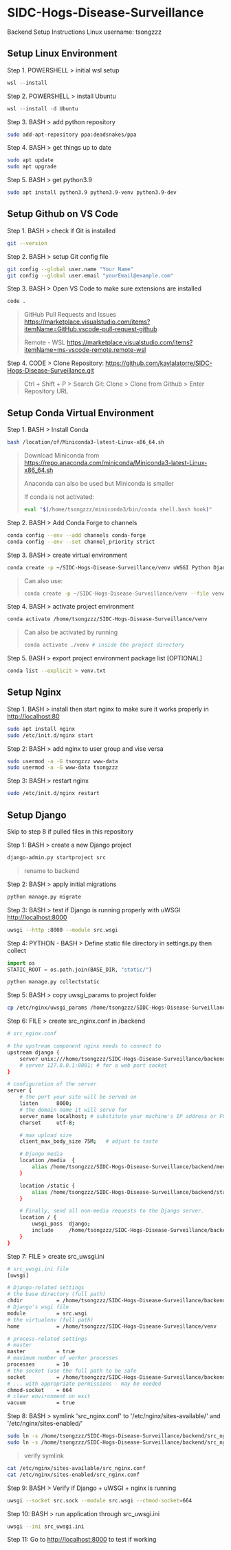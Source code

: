 # SIDC-Hogs-Disease-Surveillance

Backend Setup Instructions
Linux username: tsongzzz

## Setup Linux Environment

Step 1. POWERSHELL >  initial wsl setup

```powershell
wsl --install
```

Step 2. POWERSHELL > install Ubuntu

```powershell
wsl --install -d Ubuntu
```

Step 3. BASH > add python repository

```bash
sudo add-apt-repository ppa:deadsnakes/ppa
```

Step 4. BASH > get things up to date

```bash
sudo apt update
sudo apt upgrade
```

Step 5. BASH > get python3.9

```bash
sudo apt install python3.9 python3.9-venv python3.9-dev
```

## Setup Github on VS Code

Step 1. BASH > check if Git is installed

```bash
git --version
```

Step 2. BASH > setup Git config file

```bash
git config --global user.name "Your Name"
git config --global user.email "yourEmail@example.com"
```

Step 3. BASH > Open VS Code to make sure extensions are installed

```bash
code .
```
> GitHub Pull Requests and Issues https://marketplace.visualstudio.com/items?itemName=GitHub.vscode-pull-request-github
>
> Remote - WSL https://marketplace.visualstudio.com/items?itemName=ms-vscode-remote.remote-wsl

Step 4. CODE > Clone Repository: <https://github.com/kaylalatorre/SIDC-Hogs-Disease-Surveillance.git>
> Ctrl + Shift + P > Search Git: Clone > Clone from Github > Enter Repository URL

## Setup Conda Virtual Environment

Step 1. BASH > Install Conda

```bash
bash /location/of/Miniconda3-latest-Linux-x86_64.sh
```

> Download Miniconda from <https://repo.anaconda.com/miniconda/Miniconda3-latest-Linux-x86_64.sh>
>
> Anaconda can also be used but Miniconda is smaller
>
> If conda is not activated:
> 
> ```bash
> eval "$(/home/tsongzzz/miniconda3/bin/conda shell.bash hook)"
> ```

Step 2. BASH > Add Conda Forge to channels

```bash
conda config --env --add channels conda-forge
conda config --env --set channel_priority strict
```

Step 3. BASH > create virtual environment

```bash
conda create -p ~/SIDC-Hogs-Disease-Surveillance/venv uWSGI Python Django djangorestframework GeoPandas PostGis psycopg2
```

>Can also use:
>
>```bash
>conda create -p ~/SIDC-Hogs-Disease-Surveillance/venv --file venv.txt
>```

Step 4. BASH > activate project environment

```bash
conda activate /home/tsongzzz/SIDC-Hogs-Disease-Surveillance/venv
```

>Can also be activated by running
>
>```bash
>conda activate ./venv # inside the project directory
>```

Step 5. BASH > export project environment package list [OPTIONAL]

```bash
conda list --explicit > venv.txt
```

## Setup Nginx

Step 1. BASH > install then start nginx to make sure it works properly in <http://localhost:80>

```bash
sudo apt install nginx
sudo /etc/init.d/nginx start
```

Step 2: BASH > add nginx to user group and vise versa

```bash
sudo usermod -a -G tsongzzz www-data
sudo usermod -a -G www-data tsongzzz 
```

Step 3: BASH > restart nginx

```bash
sudo /etc/init.d/nginx restart
```

## Setup Django
Skip to step 8 if pulled files in this repository

Step 1: BASH > create a new Django project

```bash
django-admin.py startproject src
```

> rename to backend

Step 2: BASH > apply initial migrations

```bash
python manage.py migrate
```

Step 3: BASH > test if Django is running properly with uWSGI <http://localhost:8000>

```bash
uwsgi --http :8000 --module src.wsgi
```

Step 4: PYTHON - BASH > Define static file directory in settings.py then collect

```python
import os
STATIC_ROOT = os.path.join(BASE_DIR, "static/")
```

```bash
python manage.py collectstatic
```

Step 5: BASH > copy uwsgi_params to project folder

```bash
cp /etc/nginx/uwsgi_params /home/tsongzzz/SIDC-Hogs-Disease-Surveillance/backend/
```

Step 6: FILE > create src_nginx.conf in /backend

```bash
# src_nginx.conf

# the upstream component nginx needs to connect to
upstream django {
    server unix:///home/tsongzzz/SIDC-Hogs-Disease-Surveillance/backend/src.sock; # for a file socket
    # server 127.0.0.1:8001; # for a web port socket
}

# configuration of the server
server {
    # the port your site will be served on
    listen      8000;
    # the domain name it will serve for
    server_name localhost; # substitute your machine's IP address or FQDN
    charset     utf-8;

    # max upload size
    client_max_body_size 75M;   # adjust to taste

    # Django media
    location /media  {
        alias /home/tsongzzz/SIDC-Hogs-Disease-Surveillance/backend/media;  # your Django project's media files - amend as required
    }

    location /static {
        alias /home/tsongzzz/SIDC-Hogs-Disease-Surveillance/backend/static; # your Django project's static files - amend as required
    }

    # Finally, send all non-media requests to the Django server.
    location / {
        uwsgi_pass  django;
        include     /home/tsongzzz/SIDC-Hogs-Disease-Surveillance/backend/uwsgi_params; # the uwsgi_params file you installed
    }
}
```

Step 7: FILE > create src_uwsgi.ini

```bash
# src_uwsgi.ini file
[uwsgi]

# Django-related settings
# the base directory (full path)
chdir           = /home/tsongzzz/SIDC-Hogs-Disease-Surveillance/backend
# Django's wsgi file
module          = src.wsgi
# the virtualenv (full path)
home            = /home/tsongzzz/SIDC-Hogs-Disease-Surveillance/venv

# process-related settings
# master
master          = true
# maximum number of worker processes
processes       = 10
# the socket (use the full path to be safe
socket          = /home/tsongzzz/SIDC-Hogs-Disease-Surveillance/backend/src.sock
# ... with appropriate permissions - may be needed
chmod-socket    = 664
# clear environment on exit
vacuum          = true
```


Step 8: BASH > symlink 'src_nginx.conf' to '/etc/nginx/sites-available/' and '/etc/nginx/sites-enabled/'

```bash
sudo ln -s /home/tsongzzz/SIDC-Hogs-Disease-Surveillance/backend/src_nginx.conf /etc/nginx/sites-available/
sudo ln -s /home/tsongzzz/SIDC-Hogs-Disease-Surveillance/backend/src_nginx.conf /etc/nginx/sites-enabled/
```

> verify symlink

```bash
cat /etc/nginx/sites-available/src_nginx.conf
cat /etc/nginx/sites-enabled/src_nginx.conf
```


Step 9: BASH > Verify if Django + uWSGI + nginx is running

```bash
uwsgi --socket src.sock --module src.wsgi --chmod-socket=664
```


Step 10: BASH > run application through src_uwsgi.ini

```bash
uwsgi --ini src_uwsgi.ini
```

Step 11: Go to <http://localhost:8000> to test if working
